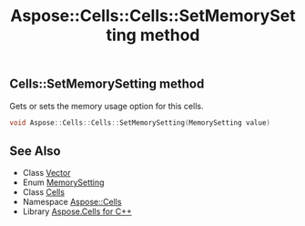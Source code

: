 ﻿---
title: Aspose::Cells::Cells::SetMemorySetting method
linktitle: SetMemorySetting
second_title: Aspose.Cells for C++ API Reference
description: 'Aspose::Cells::Cells::SetMemorySetting method. Gets or sets the memory usage option for this cells in C++.'
type: docs
weight: 2600
url: /cpp/aspose.cells/cells/setmemorysetting/
---
## Cells::SetMemorySetting method


Gets or sets the memory usage option for this cells.

```cpp
void Aspose::Cells::Cells::SetMemorySetting(MemorySetting value)
```

## See Also

* Class [Vector](../../vector/)
* Enum [MemorySetting](../../memorysetting/)
* Class [Cells](../)
* Namespace [Aspose::Cells](../../)
* Library [Aspose.Cells for C++](../../../)

